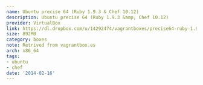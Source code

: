 ```yaml
---
name: Ubuntu precise 64 (Ruby 1.9.3 & Chef 10.12)
description: Ubuntu precise 64 (Ruby 1.9.3 &amp; Chef 10.12)
provider: VirtualBox
link: https://dl.dropbox.com/u/14292474/vagrantboxes/precise64-ruby-1.9.3-p194.box
size: 892MB
category: boxes
note: Retrived from vagrantbox.es
arch: x86_64
tags:
- ubuntu
- chef
date: '2014-02-16'
---
```

